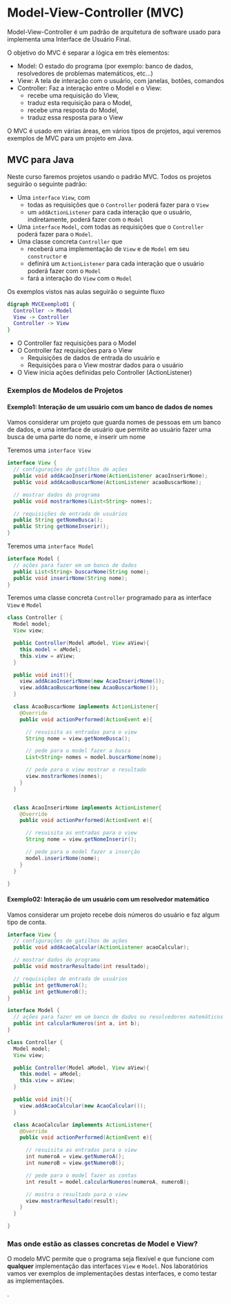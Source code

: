 # Model-View-Controller (MVC)

Model-View-Controller é um padrão de arquitetura de software usado para implementa uma Interface de Usuário Final.

O objetivo do MVC é separar a lógica em três elementos:

- Model: O estado do programa (por exemplo: banco de dados, resolvedores de problemas matemáticos, etc...)
- View: A tela de interação com o usuário, com janelas, botões, comandos
- Controller: Faz a interação entre o Model e o View:
   - recebe uma requisição do View,
   - traduz esta requisição para o Model,
   - recebe uma resposta do Model,
   - traduz essa resposta para o View

O MVC é usado em várias áreas, em vários tipos de projetos, aqui veremos exemplos de MVC para um projeto em Java.

## MVC para Java

Neste curso faremos projetos usando o padrão MVC. Todos os projetos seguirão o seguinte padrão:

- Uma `interface` `View`, com
   - todas as requisições que o `Controller` poderá fazer para o `View`
   - um `addActionListener` para cada interação que o usuário, indiretamente, poderá fazer com o `Model`
- Uma `interface` `Model`, com todas as requisições que o `Controller` poderá fazer para o `Model`.
- Uma classe concreta `Controller` que
   - receberá uma implementação de `View` e de `Model` em seu `constructor` e
   - definirá um `ActionListener` para cada interação que o usuário poderá fazer com o `Model`
   - fará a interação do `View` com o `Model`

Os exemplos vistos nas aulas seguirão o seguinte fluxo

 ```dot {engine="dot"}
 digraph MVCExemplo01 {
   Controller -> Model
   View -> Controller
   Controller -> View
 }
 ```
 - O Controller faz requisições para o Model
 - O Controller faz requisições para o View
    - Requisições de dados de entrada do usuário e
    - Requisições para o View mostrar dados para o usuário
 - O View inicia ações definidas pelo Controller (ActionListener)


### Exemplos de Modelos de Projetos

#### Exemplo1: Interação de um usuário com um banco de dados de nomes

Vamos considerar um projeto que guarda nomes de pessoas em um banco de dados, e uma interface de usuário que permite ao usuário fazer uma busca de uma parte do nome, e inserir um nome

Teremos uma `interface View`

```java
interface View {
  // configurações de gatilhos de ações
  public void addAcaoInserirNome(ActionListener acaoInserirNome);
  public void addAcaoBuscarNome(ActionListener acaoBuscarNome);

  // mostrar dados do programa
  public void mostrarNomes(List<String> nomes);

  // requisições de entrada de usuários
  public String getNomeBusca();
  public String getNomeInserir();
}
```


Teremos uma `interface Model`

```java
interface Model {
  // ações para fazer em um banco de dados
  public List<String> buscarNome(String nome);
  public void inserirNome(String nome);
}
```

Teremos uma classe concreta `Controller` programado para as interface `View` e `Model`

```java
class Controller {
  Model model;
  View view;

  public Controller(Model aModel, View aView){
    this.model = aModel;
    this.view = aView;
  }

  public void init(){
    view.addAcaoInserirNome(new AcaoInserirNome());
    view.addAcaoBuscarNome(new AcaoBuscarNome());
  }

  class AcaoBuscarNome implements ActionListener{
    @Override
    public void actionPerformed(ActionEvent e){

      // resuisita as entradas para o view
      String nome = view.getNomeBusca();

      // pede para o model fazer a busca
      List<String> nomes = model.buscarNome(nome);

      // pede para o view mostrar o resultado
      view.mostrarNomes(nomes);
    }
  }


  class AcaoInserirNome implements ActionListener{
    @Override
    public void actionPerformed(ActionEvent e){

      // resuisita as entradas para o view
      String nome = view.getNomeInserir();

      // pede para o model fazer a inserção
      model.inserirNome(nome);
    }
  }

}
```



#### Exemplo02: Interação de um usuário com um resolvedor matemático

Vamos considerar um projeto recebe dois números do usuário e faz algum tipo de conta.

```java
interface View {
  // configurações de gatilhos de ações
  public void addAcaoCalcular(ActionListener acaoCalcular);

  // mostrar dados do programa
  public void mostrarResultado(int resultado);

  // requisições de entrada de usuários
  public int getNumeroA();
  public int getNumeroB();
}
```


```java
interface Model {
  // ações para fazer em um banco de dados ou resolvedores matemáticos
  public int calcularNumeros(int a, int b);
}
```

```java
class Controller {
  Model model;
  View view;

  public Controller(Model aModel, View aView){
    this.model = aModel;
    this.view = aView;
  }

  public void init(){
    view.addAcaoCalcular(new AcaoCalcular());
  }

  class AcaoCalcular implements ActionListener{
    @Override
    public void actionPerformed(ActionEvent e){

      // resuisita as entradas para o view
      int numeroA = view.getNumeroA();
      int numeroB = view.getNumeroB();

      // pede para o model fazer as contas
      int result = model.calcularNumeros(numeroA, numeroB);

      // mostra o resultado para o view
      view.mostrarResultado(result);
    }
  }

}
```

### Mas onde estão as classes concretas de Model e View?

O modelo MVC permite que o programa seja flexível e que funcione com **qualquer** implementação das interfaces `View` e `Model`. Nos laboratórios vamos ver exemplos de implementações destas interfaces, e como testar as implementações.












.
